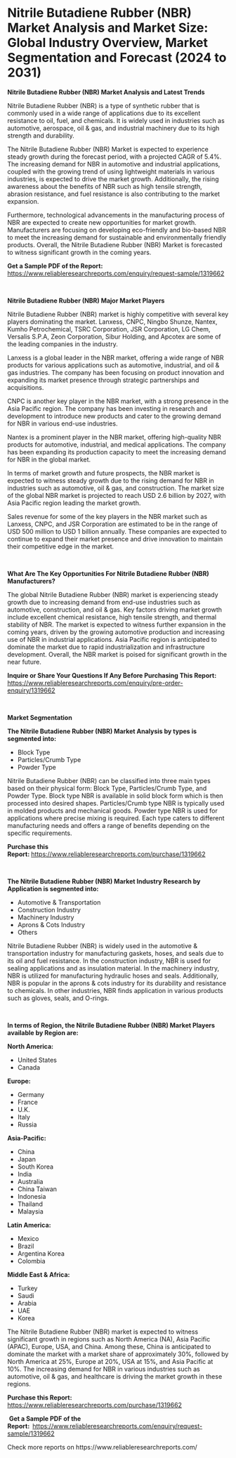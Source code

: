 <p><h1>Nitrile Butadiene Rubber (NBR) Market Analysis and Market Size: Global Industry Overview, Market Segmentation and Forecast (2024 to 2031)</h1></p><p><strong>Nitrile Butadiene Rubber (NBR) Market Analysis and Latest Trends</strong></p>
<p><p>Nitrile Butadiene Rubber (NBR) is a type of synthetic rubber that is commonly used in a wide range of applications due to its excellent resistance to oil, fuel, and chemicals. It is widely used in industries such as automotive, aerospace, oil & gas, and industrial machinery due to its high strength and durability.</p><p>The Nitrile Butadiene Rubber (NBR) Market is expected to experience steady growth during the forecast period, with a projected CAGR of 5.4%. The increasing demand for NBR in automotive and industrial applications, coupled with the growing trend of using lightweight materials in various industries, is expected to drive the market growth. Additionally, the rising awareness about the benefits of NBR such as high tensile strength, abrasion resistance, and fuel resistance is also contributing to the market expansion.</p><p>Furthermore, technological advancements in the manufacturing process of NBR are expected to create new opportunities for market growth. Manufacturers are focusing on developing eco-friendly and bio-based NBR to meet the increasing demand for sustainable and environmentally friendly products. Overall, the Nitrile Butadiene Rubber (NBR) Market is forecasted to witness significant growth in the coming years.</p></p>
<p><strong>Get a Sample PDF of the Report:&nbsp;</strong> <a href="https://www.reliableresearchreports.com/enquiry/request-sample/1319662">https://www.reliableresearchreports.com/enquiry/request-sample/1319662</a></p>
<p>&nbsp;</p>
<p><strong>Nitrile Butadiene Rubber (NBR) Major Market Players</strong></p>
<p><p>Nitrile Butadiene Rubber (NBR) market is highly competitive with several key players dominating the market. Lanxess, CNPC, Ningbo Shunze, Nantex, Kumho Petrochemical, TSRC Corporation, JSR Corporation, LG Chem, Versalis S.P.A, Zeon Corporation, Sibur Holding, and Apcotex are some of the leading companies in the industry.</p><p>Lanxess is a global leader in the NBR market, offering a wide range of NBR products for various applications such as automotive, industrial, and oil & gas industries. The company has been focusing on product innovation and expanding its market presence through strategic partnerships and acquisitions.</p><p>CNPC is another key player in the NBR market, with a strong presence in the Asia Pacific region. The company has been investing in research and development to introduce new products and cater to the growing demand for NBR in various end-use industries.</p><p>Nantex is a prominent player in the NBR market, offering high-quality NBR products for automotive, industrial, and medical applications. The company has been expanding its production capacity to meet the increasing demand for NBR in the global market.</p><p>In terms of market growth and future prospects, the NBR market is expected to witness steady growth due to the rising demand for NBR in industries such as automotive, oil & gas, and construction. The market size of the global NBR market is projected to reach USD 2.6 billion by 2027, with Asia Pacific region leading the market growth.</p><p>Sales revenue for some of the key players in the NBR market such as Lanxess, CNPC, and JSR Corporation are estimated to be in the range of USD 500 million to USD 1 billion annually. These companies are expected to continue to expand their market presence and drive innovation to maintain their competitive edge in the market.</p></p>
<p>&nbsp;</p>
<p><strong>What Are The Key Opportunities For Nitrile Butadiene Rubber (NBR) Manufacturers?</strong></p>
<p><p>The global Nitrile Butadiene Rubber (NBR) market is experiencing steady growth due to increasing demand from end-use industries such as automotive, construction, and oil & gas. Key factors driving market growth include excellent chemical resistance, high tensile strength, and thermal stability of NBR. The market is expected to witness further expansion in the coming years, driven by the growing automotive production and increasing use of NBR in industrial applications. Asia Pacific region is anticipated to dominate the market due to rapid industrialization and infrastructure development. Overall, the NBR market is poised for significant growth in the near future.</p></p>
<p><strong>Inquire or Share Your Questions If Any Before Purchasing This Report:</strong> <a href="https://www.reliableresearchreports.com/enquiry/pre-order-enquiry/1319662">https://www.reliableresearchreports.com/enquiry/pre-order-enquiry/1319662</a></p>
<p>&nbsp;</p>
<p><strong>Market Segmentation</strong></p>
<p><strong>The Nitrile Butadiene Rubber (NBR) Market Analysis by types is segmented into:</strong></p>
<p><ul><li>Block Type</li><li>Particles/Crumb Type</li><li>Powder Type</li></ul></p>
<p><p>Nitrile Butadiene Rubber (NBR) can be classified into three main types based on their physical form: Block Type, Particles/Crumb Type, and Powder Type. Block type NBR is available in solid block form which is then processed into desired shapes. Particles/Crumb type NBR is typically used in molded products and mechanical goods. Powder type NBR is used for applications where precise mixing is required. Each type caters to different manufacturing needs and offers a range of benefits depending on the specific requirements.</p></p>
<p><strong>Purchase this Report:&nbsp;</strong><a href="https://www.reliableresearchreports.com/purchase/1319662">https://www.reliableresearchreports.com/purchase/1319662</a></p>
<p>&nbsp;</p>
<p><strong>The Nitrile Butadiene Rubber (NBR) Market Industry Research by Application is segmented into:</strong></p>
<p><ul><li>Automotive & Transportation</li><li>Construction Industry</li><li>Machinery Industry</li><li>Aprons & Cots Industry</li><li>Others</li></ul></p>
<p><p>Nitrile Butadiene Rubber (NBR) is widely used in the automotive & transportation industry for manufacturing gaskets, hoses, and seals due to its oil and fuel resistance. In the construction industry, NBR is used for sealing applications and as insulation material. In the machinery industry, NBR is utilized for manufacturing hydraulic hoses and seals. Additionally, NBR is popular in the aprons & cots industry for its durability and resistance to chemicals. In other industries, NBR finds application in various products such as gloves, seals, and O-rings.</p></p>
<p>&nbsp;</p>
<p><strong>In terms of Region, the Nitrile Butadiene Rubber (NBR) Market Players available by Region are:</strong></p>
<p>
    <p> <strong> North America: </strong>
        <ul>
            <li>United States</li>
            <li>Canada</li>
        </ul>
        </p> 
    <p> <strong> Europe: </strong>
        <ul>
            <li>Germany</li>
            <li>France</li>
            <li>U.K.</li>
            <li>Italy</li>
            <li>Russia</li>
        </ul>
        </p> 
    <p> <strong> Asia-Pacific: </strong>
        <ul>
            <li>China</li>
            <li>Japan</li>
            <li>South Korea</li>
            <li>India</li>
            <li>Australia</li>
            <li>China Taiwan</li>
            <li>Indonesia</li>
            <li>Thailand</li>
            <li>Malaysia</li>
        </ul>
        </p> 
    <p> <strong> Latin America: </strong>
        <ul>
            <li>Mexico</li>
            <li>Brazil</li>
            <li>Argentina Korea</li>
            <li>Colombia</li>
        </ul>
        </p> 
    <p> <strong> Middle East & Africa: </strong>
        <ul>
            <li>Turkey</li>
            <li>Saudi</li>
            <li>Arabia</li>
            <li>UAE</li>
            <li>Korea</li>
        </ul>
    </p>
    </p>
<p><p>The Nitrile Butadiene Rubber (NBR) market is expected to witness significant growth in regions such as North America (NA), Asia Pacific (APAC), Europe, USA, and China. Among these, China is anticipated to dominate the market with a market share of approximately 30%, followed by North America at 25%, Europe at 20%, USA at 15%, and Asia Pacific at 10%. The increasing demand for NBR in various industries such as automotive, oil & gas, and healthcare is driving the market growth in these regions.</p></p>
<p><strong>Purchase this Report: </strong><a href="https://www.reliableresearchreports.com/purchase/1319662">https://www.reliableresearchreports.com/purchase/1319662</a></p>
<p>&nbsp;<strong>Get a Sample PDF of the Report:&nbsp;&nbsp;</strong><a href="https://www.reliableresearchreports.com/enquiry/request-sample/1319662">https://www.reliableresearchreports.com/enquiry/request-sample/1319662</a></p>
<p><strong></strong></p>
<p>Check more reports on https://www.reliableresearchreports.com/</p>